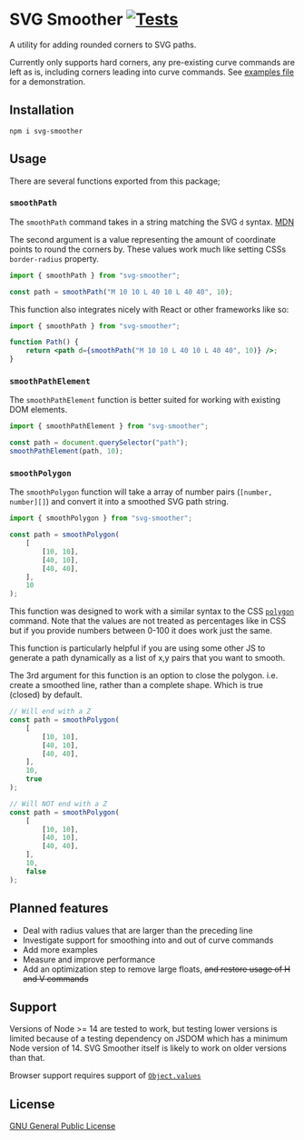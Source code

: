 # SVG Smoother [![Tests](https://github.com/dispossible/svg-smoother/workflows/Tests/badge.svg)](https://github.com/dispossible/svg-smoother/actions/?query=workflow%3ATests)

A utility for adding rounded corners to SVG paths.

Currently only supports hard corners, any pre-existing curve commands are left as is, including corners leading into curve commands. See [examples file](https://htmlpreview.github.io/?https://github.com/dispossible/svg-smoother/blob/main/examples.html) for a demonstration.

## Installation

```
npm i svg-smoother
```

## Usage

There are several functions exported from this package;

### `smoothPath`

The `smoothPath` command takes in a string matching the SVG `d` syntax. [MDN](https://developer.mozilla.org/en-US/docs/Web/SVG/Attribute/d)

The second argument is a value representing the amount of coordinate points to round the corners by. These values work much like setting CSSs `border-radius` property.

```js
import { smoothPath } from "svg-smoother";

const path = smoothPath("M 10 10 L 40 10 L 40 40", 10);
```

This function also integrates nicely with React or other frameworks like so:

```jsx
import { smoothPath } from "svg-smoother";

function Path() {
    return <path d={smoothPath("M 10 10 L 40 10 L 40 40", 10)} />;
}
```

### `smoothPathElement`

The `smoothPathElement` function is better suited for working with existing DOM elements.

```js
import { smoothPathElement } from "svg-smoother";

const path = document.querySelector("path");
smoothPathElement(path, 10);
```

### `smoothPolygon`

The `smoothPolygon` function will take a array of number pairs (`[number, number][]`) and convert it into a smoothed SVG path string.

```js
import { smoothPolygon } from "svg-smoother";

const path = smoothPolygon(
    [
        [10, 10],
        [40, 10],
        [40, 40],
    ],
    10
);
```

This function was designed to work with a similar syntax to the CSS [`polygon`](https://developer.mozilla.org/en-US/docs/Web/CSS/basic-shape/polygon) command. Note that the values are not treated as percentages like in CSS but if you provide numbers between 0-100 it does work just the same.

This function is particularly helpful if you are using some other JS to generate a path dynamically as a list of x,y pairs that you want to smooth.

The 3rd argument for this function is an option to close the polygon. i.e. create a smoothed line, rather than a complete shape. Which is true (closed) by default.

```js
// Will end with a Z
const path = smoothPolygon(
    [
        [10, 10],
        [40, 10],
        [40, 40],
    ],
    10,
    true
);

// Will NOT end with a Z
const path = smoothPolygon(
    [
        [10, 10],
        [40, 10],
        [40, 40],
    ],
    10,
    false
);
```

## Planned features

-   Deal with radius values that are larger than the preceding line
-   Investigate support for smoothing into and out of curve commands
-   Add more examples
-   Measure and improve performance
-   Add an optimization step to remove large floats, ~~and restore usage of H and V commands~~

## Support

Versions of Node >= 14 are tested to work, but testing lower versions is limited because of a testing dependency on JSDOM which has a minimum Node version of 14. SVG Smoother itself is likely to work on older versions than that.

Browser support requires support of [`Object.values`](https://developer.mozilla.org/en-US/docs/Web/JavaScript/Reference/Global_objects/Object/values#browser_compatibility)

## License

[GNU General Public License](LICENSE)
